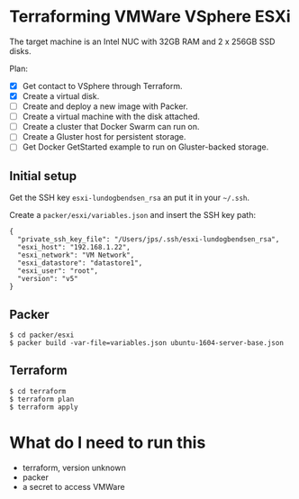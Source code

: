 # Terraforming VMWare VSphere ESXi

The target machine is an Intel NUC with 32GB RAM and 2 x 256GB SSD disks.

Plan:

* [x] Get contact to VSphere through Terraform.
* [x] Create a virtual disk.
* [ ] Create and deploy a new image with Packer.
* [ ] Create a virtual machine with the disk attached.
* [ ] Create a cluster that Docker Swarm can run on.
* [ ] Create a Gluster host for persistent storage.
* [ ] Get Docker GetStarted example to run on Gluster-backed storage.

## Initial setup

Get the SSH key `esxi-lundogbendsen_rsa` an put it in your `~/.ssh`.

Create a `packer/esxi/variables.json` and insert the SSH key path:

    {
      "private_ssh_key_file": "/Users/jps/.ssh/esxi-lundogbendsen_rsa",
      "esxi_host": "192.168.1.22",
      "esxi_network": "VM Network",
      "esxi_datastore": "datastore1",
      "esxi_user": "root",
      "version": "v5"
    }

## Packer

    $ cd packer/esxi
    $ packer build -var-file=variables.json ubuntu-1604-server-base.json

## Terraform

    $ cd terraform
    $ terraform plan
    $ terraform apply

# What do I need to run this

* terraform, version unknown
* packer
* a secret to access VMWare
